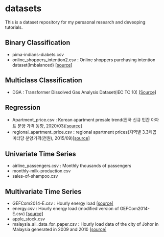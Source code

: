 # datasets
This is a dataset repository for my persaonal research and deveoping tutorials.

## Binary Classification
- pima-indians-diabets.csv
- online_shoppers_intention2.csv : Online shoppers purchasing intention dataset(Imbalanced) [[source]](https://archive.ics.uci.edu/ml/datasets/Online+Shoppers+Purchasing+Intention+Dataset)

## Multiclass Classification
- DGA : Transformer Dissolved Gas Analysis Dataset(IEC TC 10) [[Source]](https://github.com/piotrmirowski/DGA)

## Regression
- Apartment_price.csv : Korean apartment presale trend(전국 신규 민간 아파트 분양 가격 동향, 2020/03)[[source]](https://www.data.go.kr/data/3035522/fileData.do)
- regional_apartment_price.csv : regional apartment prices(지역별 3.3제곱미터당 분양가격(천원), 2015/09)[[source]](https://goo.gl/oJydAv)

## Univariate Time Series
- airline_passengers.csv : Monthly thousands of passengers
- monthly-milk-production.csv
- sales-of-shampoo.csv

## Multivariate Time Series
- GEFCom2014-E.csv : Hourly energy load [[source]](http://blog.drhongtao.com/2017/03/gefcom2014-load-forecasting-data.html)
- energy.csv : Hourly energy load (modified version of GEFCom2014-E.csv) [[source]](https://www.dropbox.com/s/kem812npa8qfnb5/energy.csv?dl=0)
- apple_stock.csv
- malaysia_all_data_for_paper.csv : Hourly load data of the city of Johor in Malaysia generated in 2009 and 2010 [[source]](https://data.mendeley.com/datasets/f4fcrh4tn9/1)
